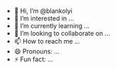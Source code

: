 - 👋 Hi, I’m @blankolyi
- 👀 I’m interested in ...
- 🌱 I’m currently learning ...
- 💞️ I’m looking to collaborate on ...
- 📫 How to reach me ...
- 😄 Pronouns: ...
- ⚡ Fun fact: ...

<!---
blankolyi/blankolyi is a ✨ special ✨ repository because its `README.md` (this file) appears on your GitHub profile.
You can click the Preview link to take a look at your changes.
--->
